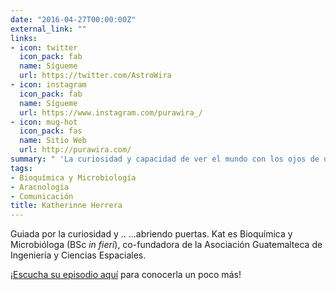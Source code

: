 ```yaml
---
date: "2016-04-27T00:00:00Z"
external_link: ""
links:
- icon: twitter
  icon_pack: fab
  name: Sígueme
  url: https://twitter.com/AstroWira
- icon: instagram
  icon_pack: fab
  name: Sígueme
  url: https://www.instagram.com/purawira_/
- icon: mug-hot
  icon_pack: fas
  name: Sitio Web
  url: http://purawira.com/
summary: " 'La curiosidad y capacidad de ver el mundo con los ojos de una niña puede ayudarte a llegar lejos' "
tags:
- Bioquímica y Microbiología
- Aracnología
- Comunicación
title: Katherinne Herrera
---
```


Guiada por la curiosidad y  ..  ...abriendo puertas.
Kat es Bioquímica y Microbióloga (BSc *in fieri*), co-fundadora de la Asociación Guatemalteca de Ingeniería y Ciencias Espaciales.


¡[Escucha su episodio aquí](https://open.spotify.com/episode/0NymbEbz7NvFyjWWLk5HXE?si=30cc38118707481c) para conocerla un poco más! 